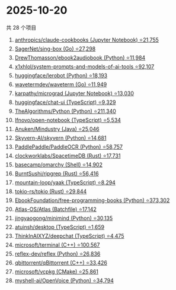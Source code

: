 # 2025-10-20

共 28 个项目

<!-- BEGIN GITHUB -->
<!-- 最后更新时间 2025-10-20 20:18:03 +0800 -->
1. [anthropics/claude-cookbooks (Jupyter Notebook) ⭐21,755](https://github.com/anthropics/claude-cookbooks)
1. [SagerNet/sing-box (Go) ⭐27,298](https://github.com/SagerNet/sing-box)
1. [DrewThomasson/ebook2audiobook (Python) ⭐11,984](https://github.com/DrewThomasson/ebook2audiobook)
1. [x1xhlol/system-prompts-and-models-of-ai-tools ⭐92,107](https://github.com/x1xhlol/system-prompts-and-models-of-ai-tools)
1. [huggingface/lerobot (Python) ⭐18,193](https://github.com/huggingface/lerobot)
1. [wavetermdev/waveterm (Go) ⭐11,949](https://github.com/wavetermdev/waveterm)
1. [karpathy/micrograd (Jupyter Notebook) ⭐13,030](https://github.com/karpathy/micrograd)
1. [huggingface/chat-ui (TypeScript) ⭐9,329](https://github.com/huggingface/chat-ui)
1. [TheAlgorithms/Python (Python) ⭐211,340](https://github.com/TheAlgorithms/Python)
1. [lfnovo/open-notebook (TypeScript) ⭐5,534](https://github.com/lfnovo/open-notebook)
1. [Anuken/Mindustry (Java) ⭐25,046](https://github.com/Anuken/Mindustry)
1. [Skyvern-AI/skyvern (Python) ⭐14,681](https://github.com/Skyvern-AI/skyvern)
1. [PaddlePaddle/PaddleOCR (Python) ⭐58,757](https://github.com/PaddlePaddle/PaddleOCR)
1. [clockworklabs/SpacetimeDB (Rust) ⭐17,731](https://github.com/clockworklabs/SpacetimeDB)
1. [basecamp/omarchy (Shell) ⭐14,902](https://github.com/basecamp/omarchy)
1. [BurntSushi/ripgrep (Rust) ⭐56,416](https://github.com/BurntSushi/ripgrep)
1. [mountain-loop/yaak (TypeScript) ⭐8,294](https://github.com/mountain-loop/yaak)
1. [tokio-rs/tokio (Rust) ⭐29,844](https://github.com/tokio-rs/tokio)
1. [EbookFoundation/free-programming-books (Python) ⭐373,302](https://github.com/EbookFoundation/free-programming-books)
1. [Atlas-OS/Atlas (Batchfile) ⭐17,142](https://github.com/Atlas-OS/Atlas)
1. [jingyaogong/minimind (Python) ⭐30,135](https://github.com/jingyaogong/minimind)
1. [atuinsh/desktop (TypeScript) ⭐1,659](https://github.com/atuinsh/desktop)
1. [ThinkInAIXYZ/deepchat (TypeScript) ⭐4,475](https://github.com/ThinkInAIXYZ/deepchat)
1. [microsoft/terminal (C++) ⭐100,567](https://github.com/microsoft/terminal)
1. [reflex-dev/reflex (Python) ⭐26,836](https://github.com/reflex-dev/reflex)
1. [qbittorrent/qBittorrent (C++) ⭐33,426](https://github.com/qbittorrent/qBittorrent)
1. [microsoft/vcpkg (CMake) ⭐25,861](https://github.com/microsoft/vcpkg)
1. [myshell-ai/OpenVoice (Python) ⭐34,794](https://github.com/myshell-ai/OpenVoice)
<!-- END GITHUB -->